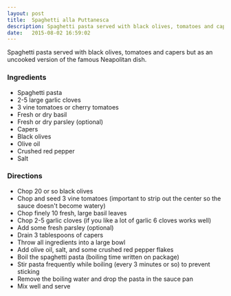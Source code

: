 ```yaml
---
layout: post
title:  Spaghetti alla Puttanesca
description: Spaghetti pasta served with black olives, tomatoes and capers but as an uncooked version of the famous Neapolitan dish.
date:   2015-08-02 16:59:02
---
```


Spaghetti pasta served with black olives, tomatoes and capers but as an uncooked version of the famous Neapolitan dish.

### Ingredients

- Spaghetti pasta
- 2-5 large garlic cloves
- 3 vine tomatoes or cherry tomatoes
- Fresh or dry basil
- Fresh or dry parsley (optional)
- Capers
- Black olives
- Olive oil
- Crushed red pepper
- Salt

### Directions

- Chop 20 or so black olives
- Chop and seed 3 vine tomatoes (important to strip out the center so the sauce doesn't become watery)
- Chop finely 10 fresh, large basil leaves
- Chop 2-5 garlic cloves (if you like a lot of garlic 6 cloves works well)
- Add some fresh parsley (optional)
- Drain 3 tablespoons of capers
- Throw all ingredients into a large bowl
- Add olive oil, salt, and some crushed red pepper flakes
- Boil the spaghetti pasta (boiling time written on package)
- Stir pasta frequently while boiling (every 3 minutes or so) to prevent sticking
- Remove the boiling water and drop the pasta in the sauce pan
- Mix well and serve
